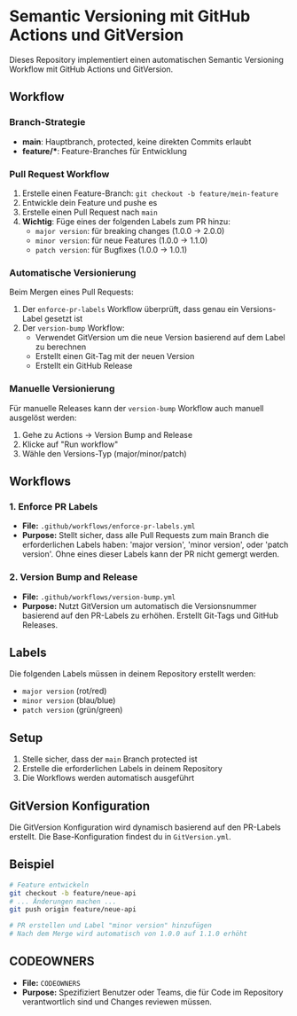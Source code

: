 # Semantic Versioning mit GitHub Actions und GitVersion

Dieses Repository implementiert einen automatischen Semantic Versioning Workflow mit GitHub Actions und GitVersion.

## Workflow

### Branch-Strategie

- **main**: Hauptbranch, protected, keine direkten Commits erlaubt
- **feature/\***: Feature-Branches für Entwicklung

### Pull Request Workflow

1. Erstelle einen Feature-Branch: `git checkout -b feature/mein-feature`
2. Entwickle dein Feature und pushe es
3. Erstelle einen Pull Request nach `main`
4. **Wichtig**: Füge eines der folgenden Labels zum PR hinzu:
   - `major version`: für breaking changes (1.0.0 → 2.0.0)
   - `minor version`: für neue Features (1.0.0 → 1.1.0)  
   - `patch version`: für Bugfixes (1.0.0 → 1.0.1)

### Automatische Versionierung

Beim Mergen eines Pull Requests:

1. Der `enforce-pr-labels` Workflow überprüft, dass genau ein Versions-Label gesetzt ist
2. Der `version-bump` Workflow:
   - Verwendet GitVersion um die neue Version basierend auf dem Label zu berechnen
   - Erstellt einen Git-Tag mit der neuen Version
   - Erstellt ein GitHub Release

### Manuelle Versionierung

Für manuelle Releases kann der `version-bump` Workflow auch manuell ausgelöst werden:

1. Gehe zu Actions → Version Bump and Release
2. Klicke auf "Run workflow"  
3. Wähle den Versions-Typ (major/minor/patch)

## Workflows

### 1. Enforce PR Labels

- **File:** `.github/workflows/enforce-pr-labels.yml`
- **Purpose:** Stellt sicher, dass alle Pull Requests zum main Branch die erforderlichen Labels haben: 'major version', 'minor version', oder 'patch version'. Ohne eines dieser Labels kann der PR nicht gemergt werden.

### 2. Version Bump and Release

- **File:** `.github/workflows/version-bump.yml`  
- **Purpose:** Nutzt GitVersion um automatisch die Versionsnummer basierend auf den PR-Labels zu erhöhen. Erstellt Git-Tags und GitHub Releases.

## Labels

Die folgenden Labels müssen in deinem Repository erstellt werden:

- `major version` (rot/red)
- `minor version` (blau/blue)
- `patch version` (grün/green)

## Setup

1. Stelle sicher, dass der `main` Branch protected ist
2. Erstelle die erforderlichen Labels in deinem Repository
3. Die Workflows werden automatisch ausgeführt

## GitVersion Konfiguration

Die GitVersion Konfiguration wird dynamisch basierend auf den PR-Labels erstellt. Die Base-Konfiguration findest du in `GitVersion.yml`.

## Beispiel

```bash
# Feature entwickeln
git checkout -b feature/neue-api
# ... Änderungen machen ...
git push origin feature/neue-api

# PR erstellen und Label "minor version" hinzufügen
# Nach dem Merge wird automatisch von 1.0.0 auf 1.1.0 erhöht
```

## CODEOWNERS

- **File:** `CODEOWNERS`
- **Purpose:** Spezifiziert Benutzer oder Teams, die für Code im Repository verantwortlich sind und Changes reviewen müssen.